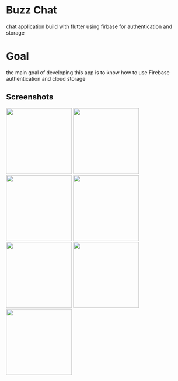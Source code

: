 # Buzz Chat

chat application build with flutter 
using firbase for authentication and storage
# Goal 
the main goal of developing this app is to know how to use Firebase authentication and cloud storage

## Screenshots
<img src="https://github.com/user-attachments/assets/001d5f99-2c20-4c89-b8f5-fdb7ba7538b9" width="180">
<img src="https://github.com/user-attachments/assets/bd68f692-a5a6-4623-bbc2-7ab158dbcb3c" width="180">
<img src="https://github.com/user-attachments/assets/0ca202e3-e782-4b68-83f6-584182e10b7d" width="180">
<img src="https://github.com/user-attachments/assets/44fcce41-4993-4916-9b67-649a79cb70b7" width="180">
<img src="https://github.com/user-attachments/assets/be94cd2b-d986-4597-a378-1e0c29f1d95a" width="180">
<img src="https://github.com/user-attachments/assets/8da244e1-5820-490d-a6aa-55e48856500c" width="180">
<img src="https://github.com/user-attachments/assets/aabd63ec-831b-4220-8065-dfac261a9623" width="180">



